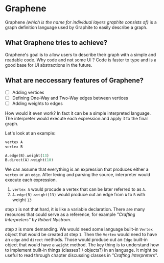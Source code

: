 # Graphene

Graphene _(which is the name for individual layers graphite consists of)_ is a graph definition language used by Graphite to easily describe a graph.

## What Graphene tries to achieve?

Graphene's goal is to allow users to describe their graph with a simple and readable code. Why code and not some UI
? Code is faster to type and is a good base for UI abstractions in the future.

## What are neccessary features of Graphene?

- [ ] Adding vertices
- [ ] Defining One-Way and Two-Way edges between vertices
- [ ] Adding weights to edges

How would it even work? In fact it can be a simple interpreted language. The interpreter would execute each expression and apply it to the final graph.

Let's look at an example:

```rust
vertex A
vertex B

A.edge(B).weight(13)
B.direct(A).weight(10)
```

We can assume that everything is an expression that produces either a `vertex` or an `edge`. After lexing and parsing the source, interpreter would execute each expression.

1. `vertex A` would procude a vertex that can be later referred to as `A`.
2. `A.edge(B).weight(13)` would produce out an edge from `A` to `B` with weight `13`

step `1` is not that hard, it is like a variable declaration. There are many resources that could serve as a reference, for example _"Crafting Interpreters" by Robert Nystrom_.

step `2` is more demanding. We would need some language built-in `Vertex` object that would be created at step `1`. Then the `Vertex` would need to have an `edge` and `direct` methods. Those would produce out an `Edge` built-in object that would have a `weight` method. The key thing is to understand how to implement built-in things (classes? / objects?) in an language. It might be useful to read through chapter discussing classes in _"Crafting Interpreters"_.
